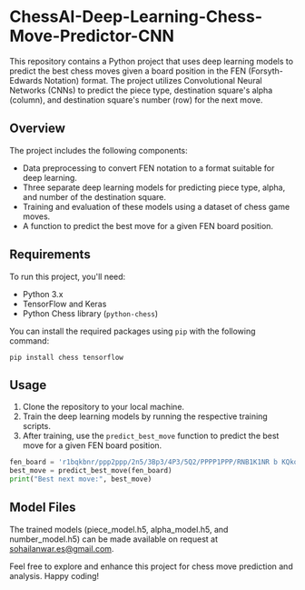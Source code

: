 # ChessAI-Deep-Learning-Chess-Move-Predictor-CNN
This repository contains a Python project that uses deep learning models to predict the best chess moves given a board position in the FEN (Forsyth-Edwards Notation) format. The project utilizes Convolutional Neural Networks (CNNs) to predict the piece type, destination square's alpha (column), and destination square's number (row) for the next move.

## Overview
The project includes the following components:
- Data preprocessing to convert FEN notation to a format suitable for deep learning.
- Three separate deep learning models for predicting piece type, alpha, and number of the destination square.
- Training and evaluation of these models using a dataset of chess game moves.
- A function to predict the best move for a given FEN board position.

## Requirements
To run this project, you'll need:
- Python 3.x
- TensorFlow and Keras
- Python Chess library (`python-chess`)

You can install the required packages using `pip` with the following command:
```
pip install chess tensorflow
```

## Usage
1. Clone the repository to your local machine.
2. Train the deep learning models by running the respective training scripts.
3. After training, use the `predict_best_move` function to predict the best move for a given FEN board position.

```python
fen_board = 'r1bqkbnr/ppp2ppp/2n5/3Bp3/4P3/5Q2/PPPP1PPP/RNB1K1NR b KQkq - 0 1'
best_move = predict_best_move(fen_board)
print("Best next move:", best_move)
```

## Model Files
The trained models (piece_model.h5, alpha_model.h5, and number_model.h5) can be made available on request at sohailanwar.es@gmail.com.

Feel free to explore and enhance this project for chess move prediction and analysis. Happy coding!
